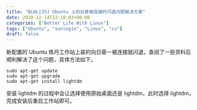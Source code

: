 ```yaml
---
title: "BLWL[35] Ubuntu 上向日葵被连接时闪退问题解决方案"
date: 2020-12-14T23:18:03+08:00
categories: ["Better Life With Linux"]
tags: ["Ubuntu", "sunlogin", "Linux", "cv"]
draft: false
---
```


新配置的 Ubuntu 炼丹工作站上装的向日葵一被连接就闪退，查阅了一些资料后顺利解决了这个问题，具体方法如下。  

```
sudo apt-get update
sudo apt-get upgrade
sudo apt-get install lightdm
```

安装 lightdm 的过程中会让选择使用原始桌面还是 lightdm，此时选择 lightdm，完成安装后重启工作站即可。  
